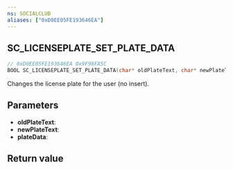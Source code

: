 ```yaml
---
ns: SOCIALCLUB
aliases: ["0xD0EE05FE193646EA"]
---
```

## SC_LICENSEPLATE_SET_PLATE_DATA

```c
// 0xD0EE05FE193646EA 0x9F98FA5C
BOOL SC_LICENSEPLATE_SET_PLATE_DATA(char* oldPlateText, char* newPlateText, char* plateData);
```

Changes the license plate for the user (no insert).

## Parameters
* **oldPlateText**: 
* **newPlateText**: 
* **plateData**: 

## Return value
